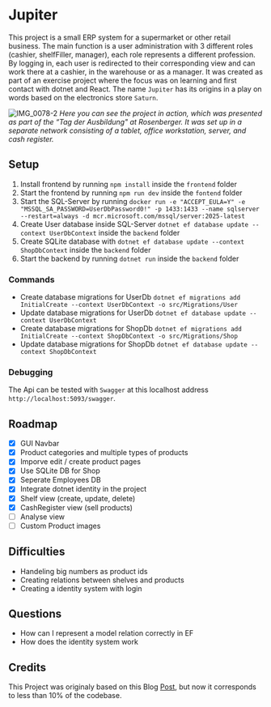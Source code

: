 # Jupiter

This project is a small ERP system for a supermarket or other retail business.
The main function is a user administration with 3 different roles (cashier, shelfFiller, manager), each role represents a different profession. By logging in, each user is redirected to their corresponding view and can work there at a cashier, in the warehouse or as a manager.
It was created as part of an exercise project where the focus was on learning and first contact with dotnet and React.
The name `Jupiter` has its origins in a play on words based on the electronics store `Saturn`.

![IMG_0078-2](https://github.com/user-attachments/assets/219643d0-20af-48e7-a1fc-f9965059f891)
*Here you can see the project in action, which was presented as part of the “Tag der Ausbildung" at Rosenberger. It was set up in a separate network consisting of a tablet, office workstation, server, and cash register.*

## Setup

1. Install frontend by running `npm install` inside the `frontend` folder
2. Start the frontend by running `npm run dev` inside the `fontend` folder
3. Start the SQL-Server by running `docker run -e "ACCEPT_EULA=Y" -e "MSSQL_SA_PASSWORD=UserDbPassword0!" -p 1433:1433 --name sqlserver --restart=always -d mcr.microsoft.com/mssql/server:2025-latest`
4. Create User database inside SQL-Server `dotnet ef database update --context UserDbContext` inside the `backend` folder
5. Create SQLite database with `dotnet ef database update --context ShopDbContext` inside the `backend` folder
6. Start the backend by running `dotnet run` inside the `backend` folder

### Commands

- Create database migrations for UserDb `dotnet ef migrations add InitialCreate --context UserDbContext -o src/Migrations/User`
- Update database migrations for UserDb `dotnet ef database update --context UserDbContext`
- Create database migrations for ShopDb `dotnet ef migrations add InitialCreate --context ShopDbContext -o src/Migrations/Shop`
- Update database migrations for ShopDb `dotnet ef database update --context ShopDbContext`

### Debugging

The Api can be tested with `Swagger` at this localhost address `http://localhost:5093/swagger`.

## Roadmap

- [x] GUI Navbar
- [x] Product categories and multiple types of products
- [x] Imporve edit / create product pages
- [x] Use SQLite DB for Shop
- [x] Seperate Employees DB
- [x] Integrate dotnet identity in the project
- [x] Shelf view (create, update, delete)
- [x] CashRegister view (sell products)
- [ ] Analyse view
- [ ] Custom Product images

## Difficulties

- Handeling big numbers as product ids
- Creating relations between shelves and products
- Creating a identity system with login

## Questions

- How can I represent a model relation correctly in EF
- How does the identity system work

## Credits

This Project was originaly based on this Blog [Post](https://medium.com/@hassanjabbar2017/performing-crud-operations-using-react-with-net-core-a-step-by-step-guide-0176efa86934), but now it corresponds to less than 10% of the codebase.
